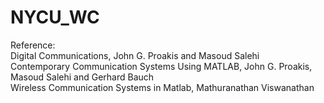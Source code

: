 # NYCU_WC


Reference:<br>
Digital Communications, John G. Proakis and Masoud Salehi<br>
Contemporary Communication Systems Using MATLAB, John G. Proakis, Masoud Salehi and Gerhard Bauch<br>
Wireless Communication Systems in Matlab, Mathuranathan Viswanathan
